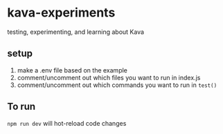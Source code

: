 # kava-experiments

testing, experimenting, and learning about Kava

## setup

1. make a .env file based on the example
2. comment/uncomment out which files you want to run in index.js
3. comment/uncomment out which commands you want to run in `test()`

## To run

`npm run dev`
will hot-reload code changes
